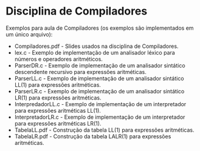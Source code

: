 # Disciplina de Compiladores
Exemplos para aula de Compiladores (os exemplos são implementados em um único arquivo):
* Compiladores.pdf - Slides usados na disciplina de Compiladores.
* lex.c - Exemplo de implementação de um analisador léxico para números e operadores aritméticos.
* ParserDR.c - Exemplo de implementação de um analisador sintático descendente recursivo para expressões aritméticas.
* ParserLL.c - Exemplo de implementação de um analisador sintático LL(1) para expressões aritméticas.
* ParserLR.c - Exemplo de implementação de um analisador sintático LR(1) para expressões aritméticas.
* InterpredadorLL.c - Exemplo de implementação de um interpretador para expressões aritméticas LL(1).
* InterpretadorLR.c - Exemplo de implementação de um interpretador para expressões aritméticas LR(1).
* TabelaLL.pdf - Construção da tabela LL(1) para expressões aritméticas.
* TabelaLR.pdf - Construção da tabela LALR(1) para expressões aritméticas.

